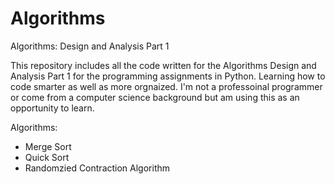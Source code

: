 Algorithms
==========

Algorithms: Design and Analysis Part 1


This repository includes all the code written for the Algorithms Design and Analysis Part 1 for the programming assignments in Python. Learning how to code smarter as well as more orgnaized. I'm not a professoinal programmer or come from a computer science background but am using this as an opportunity to learn.

Algorithms:
- Merge Sort
- Quick Sort
- Randomzied Contraction Algorithm


